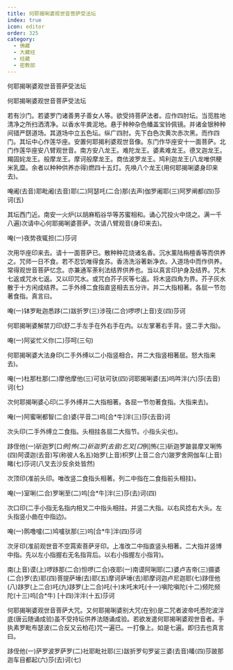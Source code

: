 ```yaml
---
title: 何耶揭唎婆观世音菩萨受法坛
index: true
icon: editor
order: 325
category:
  - 佛藏
  - 大藏经
  - 经藏
  - 密教部
---
```


  何耶揭唎婆观世音菩萨受法坛  

何耶揭唎婆观世音菩萨受法坛  

若有沙门。若婆罗门诸善男子善女人等。欲受持菩萨法者。应作四肘坛。当觅胜地清净之所扫洒清净。以香水牛粪泥地。悬于种种杂色幡盖宝铃佩镜。并诸金银种种间错严錺道场。其道场中立五色坛。纵广四肘。先下白色次黄次赤次黑。而作四门。其坛中心作莲华座。安置何耶揭利婆观世音像。东门作华座安十一面菩萨。北门作莲华座安八臂观世音。南方安八龙王。难陀龙王。婆素难龙王。德叉迦龙王。羯固姹龙王。般摩龙王。摩诃般摩龙王。商佉波罗龙王。鸠利迦龙王(八龙唯供粳米乳糜。余者以种种供养亦得)燃四十五灯。先唤八个龙王(用何耶揭唎婆身印来去)。  

唵阇(去音)耶毗阇(去音)耶(二)阿瑟吒(二合)那(去声)伽罗阇耶(三)阿罗阐都(四)莎诃(五)  

其坛西门近。南安一火炉(以胡麻稻谷华等苏蜜相和。诵心咒投火中烧之。满一千八遍)次请中心何耶揭唎婆菩萨。次请八臂观音(身印来去)。  

唵(一)夜势夜辄担(二)莎诃  

次用华座印来去。请十一面菩萨已。散种种花烧诸名香。沉水薰陆栴檀香等而供养之。咒师一日不食。若不忍饥唯得食苏。香汤洗浴著新净衣。入道场中而作供养。常得观世音菩萨忆念。亦兼通军荼利法结界供养也。当以真言印护身及结界。咒木七返或咒水七返。又以印咒水。或咒白芥子灰等七返。将木竖四角为界。芥子灰水散于十方闲成结界。二手外缚二食指直竖相去五分许。并二大指相著。各屈一节勿著食指。真言曰。  

唵(一)钵罗毗迦悉跢(二)跋折罗(三)涉筏(二合)啰啰(上音)支(四)莎诃  

何耶揭唎婆解禁刀印(舒二手左手在外右手在内。以左掌著右手背。竖二手大指)。  

唵(一)阿娑忙义你(二)莎呵(三句)  

何耶揭唎婆大法身印(二手外缚以二小指竖相合。并二大指竖相著屈。怒大指来去)。  

唵(一)杜那杜那(二)摩他摩他(三)可驮可驮(四)诃耶揭唎婆(五)呜吽泮(六)莎(去音)诃(七)  

次何耶揭唎婆心印(二手外缚并二大指相著。各屈一节勿著食指。大指来去)。  

唵(一)阿蜜唎都智(二合)婆(平音二)呜[合*牛]泮(三)莎(去音)诃  

次头印(二手外缚立二食指。头相拄各屈二大指节。小指头尖也)。  

跢侄他(一)斫迦罗[口*例]怖(二)斫迦罗(去音)乞叉[口*例]怖(三)斫迦罗跛昙摩叉唎怖(四)阿谟迦(去音)写(称彼人名五)始罗(上音)枳罗(上音二合六)跛罗舍网伽车(上音)睹(七)莎诃(八叉去沙反余处皆然)  

次顶印(准前头印。唯改竖二食指头相著。列二中指在二食指前头相拄)。  

唵(一)室唎(二合)罗唎至(二)呜[合*牛]泮(三)莎(去)诃(四)  

次口印(二手小指无名指内相叉二中指头相拄。并竖二大指。以右风捻右大头。左头指竖小曲在中指边)。  

唵(一)鹘噜嚧(二)鸠嚧驮那(三)呜[合*牛]泮(四)莎诃  

次牙印(准前观世音不空罥索菩萨牙印。上准改二中指直竖头相著。二大指并竖博中指。先以左小指握右无名指背后。以右小指握左小指背)。  

南(上音)谟(上)啰跢那(二合)怛啰(二合)夜耶(一)南谟阿唎耶(二)婆卢吉帝(三)摄婆(二合)罗(去)耶(四)菩提萨埵(去)耶(五)摩诃萨埵(去)耶摩诃迦卢尼迦耶(七)跢侄他(八)跢罗(上二合)吒(九)跢罗(上二合)吒(十)末吒末吒(十一)嗔陀嗔陀(十二)频陀频陀(十三)呜[合*牛) [十四)泮泮(十五)莎诃  

何耶揭唎婆观世音菩萨大咒。又何耶揭唎婆别大咒(在别)是二咒者波帝吒悉陀波泮底(唐云随诵成验)虽不受持坛供养法随诵成验。若欲发遣何耶揭唎婆观世音者。手执素罗毗布瑟波(二合反又云柏花)咒一遍已。一打像上。如是七遍。即归去也真言曰。  

跢侄他(一)萨罗波罗萨罗(二)社耶毗社耶(三)跋折罗句罗娑三婆(去音)皤(四)莎跛那迦车目都起(六)莎(去)诃(七)  
